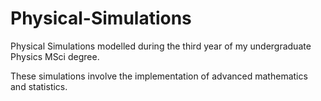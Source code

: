 # Physical-Simulations
Physical Simulations modelled during the third year of my undergraduate Physics MSci degree.

These simulations involve the implementation of advanced mathematics and statistics.

